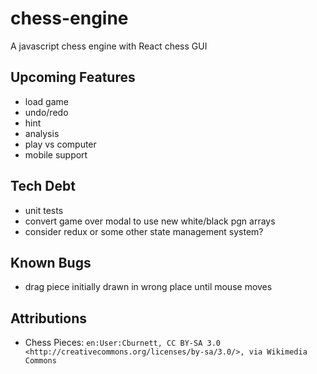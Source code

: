 # chess-engine

A javascript chess engine with React chess GUI

## Upcoming Features

- load game
- undo/redo
- hint
- analysis
- play vs computer
- mobile support

## Tech Debt

- unit tests
- convert game over modal to use new white/black pgn arrays
- consider redux or some other state management system?

## Known Bugs

- drag piece initially drawn in wrong place until mouse moves

## Attributions

- Chess Pieces: `en:User:Cburnett, CC BY-SA 3.0 <http://creativecommons.org/licenses/by-sa/3.0/>, via Wikimedia Commons`
